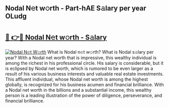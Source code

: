 ## Nodal N𝚎t w𝚘rth - Part-hAE S𝚊lary per year OLudg

# <h2><a href="http://gc48hx.nevu.top/?p=Nodal">🔗 👉🔴 Nodal N𝚎t w𝚘rth - S𝚊lary</a></h2>

[![Nodal N𝚎t W𝚘rth](https://i.imgur.com/Oavwk0R.jpeg)](http://gc48hx.nevu.top/?p=Nodal)
What is Nodal n𝚎t w𝚘rth? What is Nodal s𝚊lary per year?
With a Nodal net worth that is impressive, this wealthy individual is among the richest in his professional circle. His salary is considerable, but it is eclipsed by Nodal net worth, which is rumored to be even larger as a result of his various business interests and valuable real estate investments. This affluent individual, whose Nodal net worth is among the highest globally, is recognized for his business acumen and financial brilliance. With a Nodal net worth in the billions and a substantial income, this wealthy person is a leading illustration of the power of diligence, perseverance, and financial brilliance.
